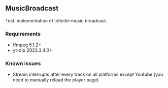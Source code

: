 ## MusicBroadcast

Test implementation of infinitie music broadcast.

### Requirements
* ffmpeg 5.1.2+
* yt-dlp 2023.3.4.0+

### Known issues
* Stream interrupts after every track on all platforms except Youtube (you need to manually reload the player page)

